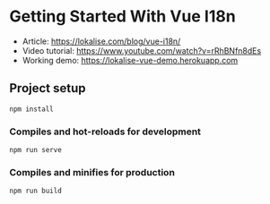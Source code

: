# Getting Started With Vue I18n

* Article: https://lokalise.com/blog/vue-i18n/
* Video tutorial: https://www.youtube.com/watch?v=rRhBNfn8dEs
* Working demo: https://lokalise-vue-demo.herokuapp.com

## Project setup
```
npm install
```

### Compiles and hot-reloads for development
```
npm run serve
```

### Compiles and minifies for production
```
npm run build
```
